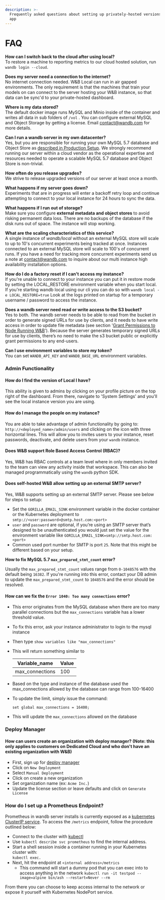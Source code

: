 ```yaml
---
description: >-
  Frequently asked questions about setting up privately-hosted versions of our
  app
---
```


# FAQ

**How can I switch back to the cloud after using local?**\
To restore a machine to reporting metrics to our cloud hosted solution, run `wandb login --cloud`.

**Does my server need a connection to the internet?**\
No internet connection needed. W\&B Local can run in air gapped environments. The only requirement is that the machines that train your models on can connect to the server hosting your W\&B instance, so that data can be sync'd to your private-hosted dashboard.

**Where is my data stored?**\
The default docker image runs MySQL and Minio inside of the container and writes all data in sub folders of `/vol` . You can configure external MySQL and Object Storage by getting a license. Email [contact@wandb.com](mailto:contact@wandb.com) for more details.

**Can I run a wandb server in my own datacenter?**\
Yes, but you are responsible for running your own MySQL 5.7 database and Object Store as [described in Production Setup](setup/#on-premise-baremetal). We strongly recommend running our server within a cloud vendor as the operational expertise and resources needed to operate a scalable MySQL 5.7 database and Object Store is non-trivial.

**How often do you release upgrades?**\
We strive to release upgraded versions of our server at least once a month.

**What happens if my server goes down?**\
Experiments that are in progress will enter a backoff retry loop and continue attempting to connect to your local instance for 24 hours to sync the data.

**What happens if I run out of storage?**\
Make sure you configure **external metadata and object stores** to avoid risking permanent data loss. There are no backups of the database if the disk runs out of space. The instance will stop working.

**What are the scaling characteristics of this service?**\
A single instance of _wandb/local_ without an external MySQL store will scale to up to 10's concurrent experiments being tracked at once. Instances connected to an external MySQL store will scale to 100's of concurrent runs. If you have a need for tracking more concurrent experiments send us a note at [contact@wandb.com](mailto:contact@wandb.com) to inquire about our multi instance high availability installation options.

**How do I do a factory reset if I can't access my instance?**\
If you're unable to connect to your instance you can put it in restore mode by setting the LOCAL\_RESTORE environment variable when you start local. If you're starting wandb local using our cli you can do so with `wandb local -e LOCAL_RESTORE=true` Look at the logs printed on startup for a temporary username / password to access the instance.

**Does a wandb server need read or write access to the S3 bucket?**\
Yes to both. The wandb server needs to be able to read from the bucket in order to generate signed URLs for use by clients, and it needs to have write access in order to update file metadata (see section '[Grant Permissions to Node Running W\&B](https://docs.wandb.ai/guides/self-hosted/configuration#amazon-web-services)'). Because the server generates temporary signed URLs for use by clients, there’s no need to make the s3 bucket public or explicitly grant permissions to any end-users.

**Can I use environment variables to store my token?**\
You can set `WANDB_API_KEY` and `WANDB_BASE_URL` environment variables.

### Admin Functionality

#### How do I find the version of Local I have?

This ability is given to admins by clicking on your profile picture on the top right of the dashboard. From there, navigate to 'System Settings' and you'll see the local instance version you are using.

#### How do I manage the people on my instance?

You are able to take advantage of admin functionality by going to:  `http://<deployed_name>/admin/users` and clicking on the icon with three horizontal lines. This will allow you to invites users to your instance, reset passwords, deactivate, and delete users from your `wandb` instance.

#### Does W\&B support Role Based Access Control (RBAC)?

Yes, W\&B has RBAC controls at a team level where in only members invited to the team can view any activity inside that workspace. This can also be managed programmatically using the `wandb` python SDK.

#### Does self-hosted W\&B allow setting up an external SMTP server?

Yes, W\&B supports setting up an external SMTP server. Please see below for steps to setup:

* Set the `GORILLA_EMAIL_SINK` environment variable in the docker container or the Kubernetes deployment to `smtp://<user:password>@smtp.host.com:<port>`
* `user` and `password` are optional, if you’re using an SMTP server that’s designed to be unauthenticated you would just set the value for the environment variable like `GORILLA_EMAIL_SINK=smtp://smtp.host.com:<port>`
* Common used port number for SMTP is port `25`. Note that this might be different based on your setup.

**How to fix MySQL 5.7 `max_prepared_stmt_count` error?**

Usually the `max_prepared_stmt_count` values range from `0-1048576` with the default being `16382`. If you're running into this error, contact your DB admin to update the `max_prepared_stmt_count` to `1048576` and the error should be resolved.

#### How can we fix the `Error 1040: Too many connections` error?

* This error originates from the MySQL database when there are too many parallel connections but the `max_connections` variable has a lower threshold value.
* To fix this error, ask your instance administrator to login to the mysql instance
* Then type `show variables like "max_connections"`
*   This will return something similar to

    | Variable\_name   | Value |
    | ---------------- | ----- |
    | max\_connections | 100   |
* Based on the type and instance of the database used the max\_connections allowed by the database can range from 100-16400
*   To update the limit, simply issue the command:

    `set global max_connections = 16400;`
* This will update the `max_connections` allowed on the database

### Deploy Manager

#### How can users create an organization with deploy manager? (Note: this only applies to customers on Dedicated Cloud and who don't have an existing organization with W\&B)&#x20;

* First, sign up for [deploy manager](https://deploy.wandb.ai/)
* Click on `New Deployment`
* Select `Manual Deployment`
* Click on create a new organization
* Set organization name (ex: `Acme Inc.`)
* Update the license section or leave defaults and click on `Generate License`

### How do I set up a Prometheus Endpoint?

Prometheus in wandb server installs is currently exposed as a [kubernetes ClusterIP service](https://github.com/wandb/terraform-kubernetes-wandb/blob/main/main.tf#L225). To access the `/metrics` endpoint, follow the procedure outlined below:

* Connect to the cluster with [kubectl](https://kubernetes.io/docs/reference/kubectl/)
* Use `kubectl describe svc prometheus` to find the internal address.
* Start a shell session inside a container running in your Kubernetes cluster with:\
  `kubectl exec.`
* Next, hit the endpoint at `<internal address>/metrics`
  * This command will start a dummy pod that you can exec into to access anything in the network `kubectl run -it testpod --image=alpine bin/ash --restart=Never --rm`

From there you can choose to keep access internal to the network or expose it yourself with Kubernetes NodePort service.
